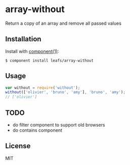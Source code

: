 
# array-without

  Return a copy of an array and remove all passed values

## Installation

  Install with [component(1)](http://component.io):

    $ component install leafs/array-without

## Usage

```js
var without = require('without');
without(['olivier', 'bruno', 'amy'], 'bruno', 'amy');
// ['olivier']
```

## TODO

 - do filter component to support old browsers
 - do contains component


## License

  MIT

